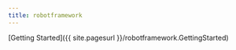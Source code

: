 ```yaml
---
title: robotframework
---
```

[Getting Started]({{ site.pagesurl }}/robotframework.GettingStarted)
 